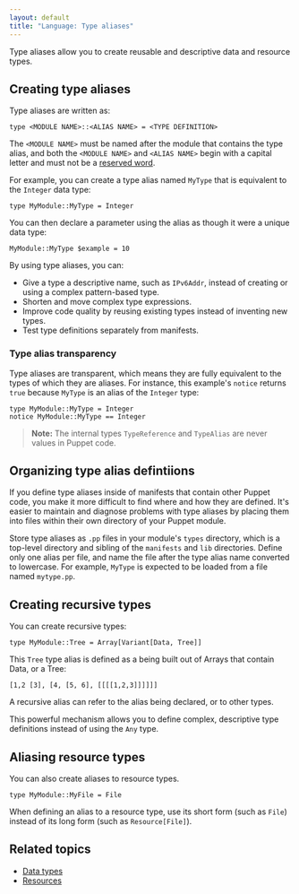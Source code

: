 ```yaml
---
layout: default
title: "Language: Type aliases"
---
```


[reserved]: ./lang_reserved.html

Type aliases allow you to create reusable and descriptive data and resource types.

## Creating type aliases

Type aliases are written as:

``` puppet
type <MODULE NAME>::<ALIAS NAME> = <TYPE DEFINITION>
```

The `<MODULE NAME>` must be named after the module that contains the type alias, and both the `<MODULE NAME>` and `<ALIAS NAME>` begin with a capital letter and must not be a [reserved word][reserved].

For example, you can create a type alias named `MyType` that is equivalent to the `Integer` data type:

``` puppet
type MyModule::MyType = Integer
```

You can then declare a parameter using the alias as though it were a unique data type:

``` puppet
MyModule::MyType $example = 10
```

By using type aliases, you can:

-   Give a type a descriptive name, such as `IPv6Addr`, instead of creating or using a complex pattern-based type.
-   Shorten and move complex type expressions.
-   Improve code quality by reusing existing types instead of inventing new types.
-   Test type definitions separately from manifests.

### Type alias transparency

Type aliases are transparent, which means they are fully equivalent to the types of which they are aliases. For instance, this example's `notice` returns `true` because `MyType` is an alias of the `Integer` type:

``` puppet
type MyModule::MyType = Integer
notice MyModule::MyType == Integer
```

> **Note:** The internal types `TypeReference` and `TypeAlias` are never values in Puppet code.

## Organizing type alias defintiions

If you define type aliases inside of manifests that contain other Puppet code, you make it more difficult to find where and how they are defined. It's easier to maintain and diagnose problems with type aliases by placing them into files within their own directory of your Puppet module.

Store type aliases as `.pp` files in your module's `types` directory, which is a top-level directory and sibling of the `manifests` and `lib` directories. Define only one alias per file, and name the file after the type alias name converted to lowercase. For example, `MyType` is expected to be loaded from a file named `mytype.pp`.

## Creating recursive types

You can create recursive types:

``` puppet
type MyModule::Tree = Array[Variant[Data, Tree]]
```

This `Tree` type alias is defined as a being built out of Arrays that contain Data, or a Tree:

```
[1,2 [3], [4, [5, 6], [[[[1,2,3]]]]]]
```

A recursive alias can refer to the alias being declared, or to other types.

This powerful mechanism allows you to define complex, descriptive type definitions instead of using the `Any` type.

## Aliasing resource types

You can also create aliases to resource types.

``` puppet
type MyModule::MyFile = File
```

When defining an alias to a resource type, use its short form (such as `File`) instead of its long form (such as `Resource[File]`).

## Related topics

-   [Data types](./lang_data_type.md)
-   [Resources](./lang_resources.md)
